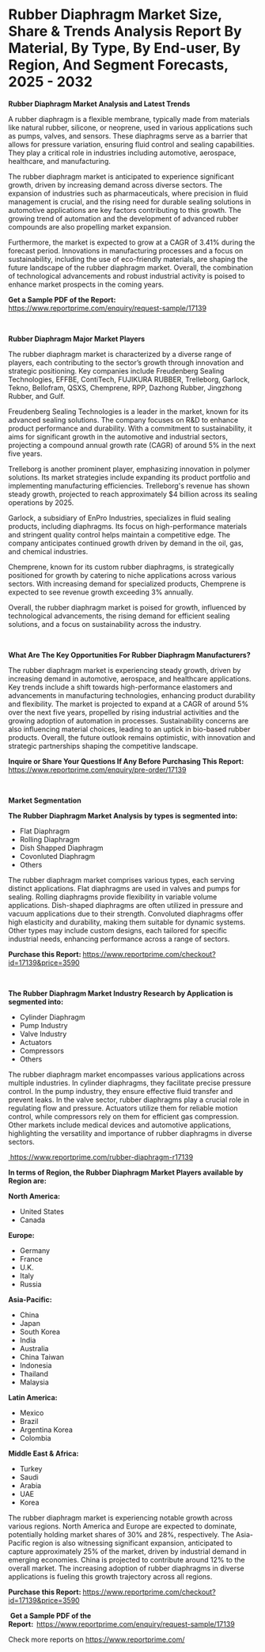 <p><h1>Rubber Diaphragm Market Size, Share & Trends Analysis Report By Material, By Type, By End-user, By Region, And Segment Forecasts, 2025 - 2032</h1></p><p><strong>Rubber Diaphragm Market Analysis and Latest Trends</strong></p>
<p><p>A rubber diaphragm is a flexible membrane, typically made from materials like natural rubber, silicone, or neoprene, used in various applications such as pumps, valves, and sensors. These diaphragms serve as a barrier that allows for pressure variation, ensuring fluid control and sealing capabilities. They play a critical role in industries including automotive, aerospace, healthcare, and manufacturing.</p><p>The rubber diaphragm market is anticipated to experience significant growth, driven by increasing demand across diverse sectors. The expansion of industries such as pharmaceuticals, where precision in fluid management is crucial, and the rising need for durable sealing solutions in automotive applications are key factors contributing to this growth. The growing trend of automation and the development of advanced rubber compounds are also propelling market expansion.</p><p>Furthermore, the market is expected to grow at a CAGR of 3.41% during the forecast period. Innovations in manufacturing processes and a focus on sustainability, including the use of eco-friendly materials, are shaping the future landscape of the rubber diaphragm market. Overall, the combination of technological advancements and robust industrial activity is poised to enhance market prospects in the coming years.</p></p>
<p><strong>Get a Sample PDF of the Report:&nbsp;</strong> <a href="https://www.reportprime.com/enquiry/request-sample/17139?utm_campaign=3361&utm_medium=2&utm_source=Github&utm_content=ia&utm_term=18032025&utm_id=rubber-diaphragm">https://www.reportprime.com/enquiry/request-sample/17139</a></p>
<p>&nbsp;</p>
<p><strong>Rubber Diaphragm Major Market Players</strong></p>
<p><p>The rubber diaphragm market is characterized by a diverse range of players, each contributing to the sector’s growth through innovation and strategic positioning. Key companies include Freudenberg Sealing Technologies, EFFBE, ContiTech, FUJIKURA RUBBER, Trelleborg, Garlock, Tekno, Bellofram, QSXS, Chemprene, RPP, Dazhong Rubber, Jingzhong Rubber, and Gulf. </p><p>Freudenberg Sealing Technologies is a leader in the market, known for its advanced sealing solutions. The company focuses on R&D to enhance product performance and durability. With a commitment to sustainability, it aims for significant growth in the automotive and industrial sectors, projecting a compound annual growth rate (CAGR) of around 5% in the next five years.</p><p>Trelleborg is another prominent player, emphasizing innovation in polymer solutions. Its market strategies include expanding its product portfolio and implementing manufacturing efficiencies. Trelleborg's revenue has shown steady growth, projected to reach approximately $4 billion across its sealing operations by 2025.</p><p>Garlock, a subsidiary of EnPro Industries, specializes in fluid sealing products, including diaphragms. Its focus on high-performance materials and stringent quality control helps maintain a competitive edge. The company anticipates continued growth driven by demand in the oil, gas, and chemical industries.</p><p>Chemprene, known for its custom rubber diaphragms, is strategically positioned for growth by catering to niche applications across various sectors. With increasing demand for specialized products, Chemprene is expected to see revenue growth exceeding 3% annually.</p><p>Overall, the rubber diaphragm market is poised for growth, influenced by technological advancements, the rising demand for efficient sealing solutions, and a focus on sustainability across the industry.</p></p>
<p>&nbsp;</p>
<p><strong>What Are The Key Opportunities For Rubber Diaphragm Manufacturers?</strong></p>
<p><p>The rubber diaphragm market is experiencing steady growth, driven by increasing demand in automotive, aerospace, and healthcare applications. Key trends include a shift towards high-performance elastomers and advancements in manufacturing technologies, enhancing product durability and flexibility. The market is projected to expand at a CAGR of around 5% over the next five years, propelled by rising industrial activities and the growing adoption of automation in processes. Sustainability concerns are also influencing material choices, leading to an uptick in bio-based rubber products. Overall, the future outlook remains optimistic, with innovation and strategic partnerships shaping the competitive landscape.</p></p>
<p><strong>Inquire or Share Your Questions If Any Before Purchasing This Report:</strong> <a href="https://www.reportprime.com/enquiry/pre-order/17139?utm_campaign=3361&utm_medium=2&utm_source=Github&utm_content=ia&utm_term=18032025&utm_id=rubber-diaphragm">https://www.reportprime.com/enquiry/pre-order/17139</a></p>
<p>&nbsp;</p>
<p><strong>Market Segmentation</strong></p>
<p><strong>The Rubber Diaphragm Market Analysis by types is segmented into:</strong></p>
<p><ul><li>Flat Diaphragm</li><li>Rolling Diaphragm</li><li>Dish Shapped Diaphragm</li><li>Covonluted Diaphragm</li><li>Others</li></ul></p>
<p><p>The rubber diaphragm market comprises various types, each serving distinct applications. Flat diaphragms are used in valves and pumps for sealing. Rolling diaphragms provide flexibility in variable volume applications. Dish-shaped diaphragms are often utilized in pressure and vacuum applications due to their strength. Convoluted diaphragms offer high elasticity and durability, making them suitable for dynamic systems. Other types may include custom designs, each tailored for specific industrial needs, enhancing performance across a range of sectors.</p></p>
<p><strong>Purchase this Report:&nbsp;</strong><a href="https://www.reportprime.com/checkout?id=17139&price=3590&utm_campaign=3361&utm_medium=2&utm_source=Github&utm_content=ia&utm_term=18032025&utm_id=rubber-diaphragm">https://www.reportprime.com/checkout?id=17139&price=3590</a></p>
<p>&nbsp;</p>
<p><strong>The Rubber Diaphragm Market Industry Research by Application is segmented into:</strong></p>
<p><ul><li>Cylinder Diaphragm</li><li>Pump Industry</li><li>Valve Industry</li><li>Actuators</li><li>Compressors</li><li>Others</li></ul></p>
<p><p>The rubber diaphragm market encompasses various applications across multiple industries. In cylinder diaphragms, they facilitate precise pressure control. In the pump industry, they ensure effective fluid transfer and prevent leaks. In the valve sector, rubber diaphragms play a crucial role in regulating flow and pressure. Actuators utilize them for reliable motion control, while compressors rely on them for efficient gas compression. Other markets include medical devices and automotive applications, highlighting the versatility and importance of rubber diaphragms in diverse sectors.</p></p>
<p><a href="https://www.reportprime.com/rubber-diaphragm-r17139?utm_campaign=3361&utm_medium=2&utm_source=Github&utm_content=ia&utm_term=18032025&utm_id=rubber-diaphragm">&nbsp;https://www.reportprime.com/rubber-diaphragm-r17139</a></p>
<p><strong>In terms of Region, the Rubber Diaphragm Market Players available by Region are:</strong></p>
<p>
    <p> <strong> North America: </strong>
        <ul>
            <li>United States</li>
            <li>Canada</li>
        </ul>
        </p> 
    <p> <strong> Europe: </strong>
        <ul>
            <li>Germany</li>
            <li>France</li>
            <li>U.K.</li>
            <li>Italy</li>
            <li>Russia</li>
        </ul>
        </p> 
    <p> <strong> Asia-Pacific: </strong>
        <ul>
            <li>China</li>
            <li>Japan</li>
            <li>South Korea</li>
            <li>India</li>
            <li>Australia</li>
            <li>China Taiwan</li>
            <li>Indonesia</li>
            <li>Thailand</li>
            <li>Malaysia</li>
        </ul>
        </p> 
    <p> <strong> Latin America: </strong>
        <ul>
            <li>Mexico</li>
            <li>Brazil</li>
            <li>Argentina Korea</li>
            <li>Colombia</li>
        </ul>
        </p> 
    <p> <strong> Middle East & Africa: </strong>
        <ul>
            <li>Turkey</li>
            <li>Saudi</li>
            <li>Arabia</li>
            <li>UAE</li>
            <li>Korea</li>
        </ul>
    </p>
    </p>
<p><p>The rubber diaphragm market is experiencing notable growth across various regions. North America and Europe are expected to dominate, potentially holding market shares of 30% and 28%, respectively. The Asia-Pacific region is also witnessing significant expansion, anticipated to capture approximately 25% of the market, driven by industrial demand in emerging economies. China is projected to contribute around 12% to the overall market. The increasing adoption of rubber diaphragms in diverse applications is fueling this growth trajectory across all regions.</p></p>
<p><strong>Purchase this Report: </strong><a href="https://www.reportprime.com/checkout?id=17139&price=3590&utm_campaign=3361&utm_medium=2&utm_source=Github&utm_content=ia&utm_term=18032025&utm_id=rubber-diaphragm">https://www.reportprime.com/checkout?id=17139&price=3590</a></p>
<p>&nbsp;<strong>Get a Sample PDF of the Report:&nbsp;&nbsp;</strong><a href="https://www.reportprime.com/enquiry/request-sample/17139?utm_campaign=3361&utm_medium=2&utm_source=Github&utm_content=ia&utm_term=18032025&utm_id=rubber-diaphragm">https://www.reportprime.com/enquiry/request-sample/17139</a></p>
<p><strong></strong></p>
<p>Check more reports on <a href="https://www.reportprime.com/?utm_campaign=3361&utm_medium=2&utm_source=Github&utm_content=ia&utm_term=18032025&utm_id=rubber-diaphragm">https://www.reportprime.com/</a></p>